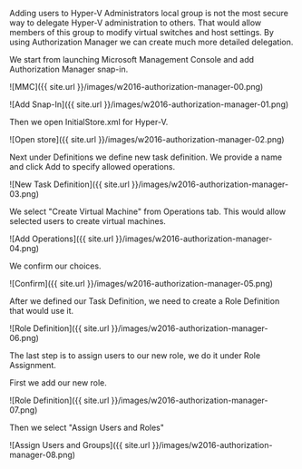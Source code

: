Adding users to Hyper-V Administrators local group is not the most secure way to delegate Hyper-V administration to others. That would allow members of this group to modify virtual switches and host settings. By using Authorization Manager we can create much more detailed delegation.

We start from launching Microsoft Management Console and add Authorization Manager snap-in.

![MMC]({{ site.url }}/images/w2016-authorization-manager-00.png)

![Add Snap-In]({{ site.url }}/images/w2016-authorization-manager-01.png)

Then we open InitialStore.xml for Hyper-V.

![Open store]({{ site.url }}/images/w2016-authorization-manager-02.png)

Next under Definitions we define new task definition. We provide a name and click Add to specify allowed operations.

![New Task Definition]({{ site.url }}/images/w2016-authorization-manager-03.png)

We select "Create Virtual Machine" from Operations tab. This would allow selected users to create virtual machines.

![Add Operations]({{ site.url }}/images/w2016-authorization-manager-04.png)

We confirm our choices.

![Confirm]({{ site.url }}/images/w2016-authorization-manager-05.png)

After we defined our Task Definition, we need to create a Role Definition that would use it.

![Role Definition]({{ site.url }}/images/w2016-authorization-manager-06.png)

The last step is to assign users to our new role, we do it under Role Assignment.

First we add our new role.

![Role Definition]({{ site.url }}/images/w2016-authorization-manager-07.png)

Then we select "Assign Users and Roles"

![Assign Users and Groups]({{ site.url }}/images/w2016-authorization-manager-08.png)
